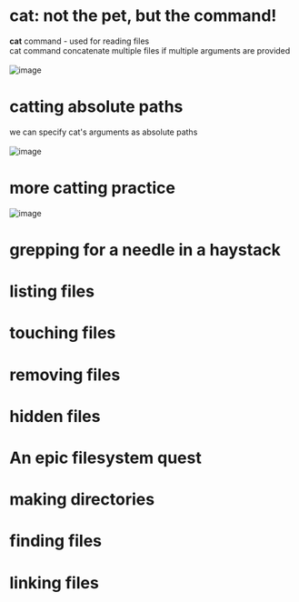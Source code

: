 # cat: not the pet, but the command!
**cat** command - used for reading files <br>
cat command concatenate multiple files if multiple arguments are provided <br>
<br>
![image](https://github.com/user-attachments/assets/4ea9c595-6b19-4068-8870-86e1addf99dc)<br>

# catting absolute paths
we can specify cat's arguments as absolute paths<br>
<br>
![image](https://github.com/user-attachments/assets/09db17d6-5042-4cf5-8b70-dca5b73355a9)<br>

# more catting practice
![image](https://github.com/user-attachments/assets/ca6b6091-a4d4-4f78-ad6d-970063c59a7f)<br>

# grepping for a needle in a haystack
# listing files
# touching files
# removing files
# hidden files
# An epic filesystem quest
# making directories
# finding files
# linking files
